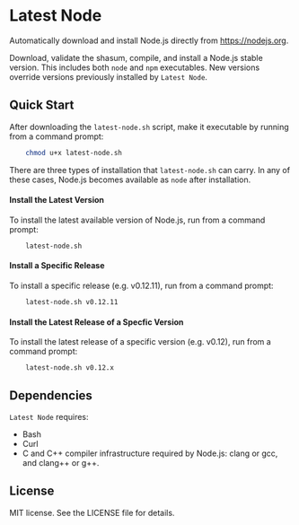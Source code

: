 # Latest Node

Automatically download and install Node.js directly from https://nodejs.org.

Download, validate the shasum, compile, and install a Node.js stable version. This includes both `node` and `npm` executables. New versions override versions previously installed by `Latest Node`.


## Quick Start

After downloading the `latest-node.sh` script, make it executable by running from a command prompt:
~~~ bash
	chmod u+x latest-node.sh
~~~

There are three types of installation that `latest-node.sh` can carry. In any of these cases, Node.js becomes available as `node` after installation.

#### Install the Latest Version
To install the latest available version of Node.js, run from a command prompt:
~~~
	latest-node.sh
~~~

#### Install a Specific Release
To install a specific release (e.g. v0.12.11), run from a command prompt:
~~~
	latest-node.sh v0.12.11
~~~

#### Install the Latest Release of a Specfic Version
To install the latest release of a specific version (e.g. v0.12), run from a command prompt:
~~~
	latest-node.sh v0.12.x
~~~


## Dependencies

`Latest Node` requires:
* Bash
* Curl
* C and C++ compiler infrastructure required by Node.js: clang or gcc, and clang++ or g++.


## License

MIT license. See the LICENSE file for details. 

